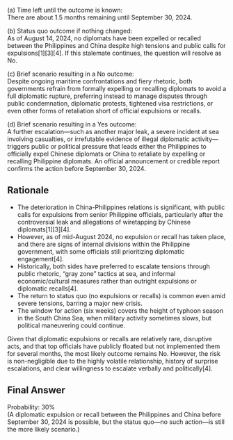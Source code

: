 (a) Time left until the outcome is known:  
There are about 1.5 months remaining until September 30, 2024.

(b) Status quo outcome if nothing changed:  
As of August 14, 2024, no diplomats have been expelled or recalled between the Philippines and China despite high tensions and public calls for expulsions[1][3][4]. If this stalemate continues, the question will resolve as No.

(c) Brief scenario resulting in a No outcome:  
Despite ongoing maritime confrontations and fiery rhetoric, both governments refrain from formally expelling or recalling diplomats to avoid a full diplomatic rupture, preferring instead to manage disputes through public condemnation, diplomatic protests, tightened visa restrictions, or even other forms of retaliation short of official expulsions or recalls.

(d) Brief scenario resulting in a Yes outcome:  
A further escalation—such as another major leak, a severe incident at sea involving casualties, or irrefutable evidence of illegal diplomatic activity—triggers public or political pressure that leads either the Philippines to officially expel Chinese diplomats or China to retaliate by expelling or recalling Philippine diplomats. An official announcement or credible report confirms the action before September 30, 2024.

## Rationale

- The deterioration in China-Philippines relations is significant, with public calls for expulsions from senior Philippine officials, particularly after the controversial leak and allegations of wiretapping by Chinese diplomats[1][3][4].
- However, as of mid-August 2024, no expulsion or recall has taken place, and there are signs of internal divisions within the Philippine government, with some officials still prioritizing diplomatic engagement[4].
- Historically, both sides have preferred to escalate tensions through public rhetoric, “gray zone” tactics at sea, and informal economic/cultural measures rather than outright expulsions or diplomatic recalls[4].
- The return to status quo (no expulsions or recalls) is common even amid severe tensions, barring a major new crisis.
- The window for action (six weeks) covers the height of typhoon season in the South China Sea, when military activity sometimes slows, but political maneuvering could continue.

Given that diplomatic expulsions or recalls are relatively rare, disruptive acts, and that top officials have publicly floated but not implemented them for several months, the most likely outcome remains No. However, the risk is non-negligible due to the highly volatile relationship, history of surprise escalations, and clear willingness to escalate verbally and politically[4].

## Final Answer

Probability: 30%  
(A diplomatic expulsion or recall between the Philippines and China before September 30, 2024 is possible, but the status quo—no such action—is still the more likely scenario.)